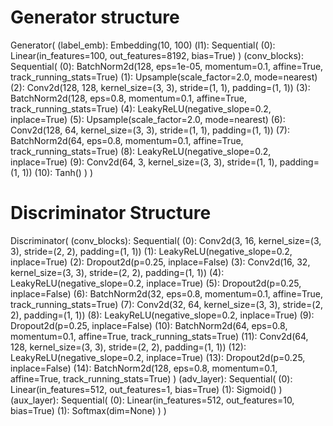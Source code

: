 # Generator structure

Generator(
  (label_emb): Embedding(10, 100)
  (l1): Sequential(
    (0): Linear(in_features=100, out_features=8192, bias=True)
  )
  (conv_blocks): Sequential(
    (0): BatchNorm2d(128, eps=1e-05, momentum=0.1, affine=True, track_running_stats=True)
    (1): Upsample(scale_factor=2.0, mode=nearest)
    (2): Conv2d(128, 128, kernel_size=(3, 3), stride=(1, 1), padding=(1, 1))
    (3): BatchNorm2d(128, eps=0.8, momentum=0.1, affine=True, track_running_stats=True)
    (4): LeakyReLU(negative_slope=0.2, inplace=True)
    (5): Upsample(scale_factor=2.0, mode=nearest)
    (6): Conv2d(128, 64, kernel_size=(3, 3), stride=(1, 1), padding=(1, 1))
    (7): BatchNorm2d(64, eps=0.8, momentum=0.1, affine=True, track_running_stats=True)
    (8): LeakyReLU(negative_slope=0.2, inplace=True)
    (9): Conv2d(64, 3, kernel_size=(3, 3), stride=(1, 1), padding=(1, 1))
    (10): Tanh()
  )
)

# Discriminator Structure

Discriminator(
  (conv_blocks): Sequential(
    (0): Conv2d(3, 16, kernel_size=(3, 3), stride=(2, 2), padding=(1, 1))
    (1): LeakyReLU(negative_slope=0.2, inplace=True)
    (2): Dropout2d(p=0.25, inplace=False)
    (3): Conv2d(16, 32, kernel_size=(3, 3), stride=(2, 2), padding=(1, 1))
    (4): LeakyReLU(negative_slope=0.2, inplace=True)
    (5): Dropout2d(p=0.25, inplace=False)
    (6): BatchNorm2d(32, eps=0.8, momentum=0.1, affine=True, track_running_stats=True)
    (7): Conv2d(32, 64, kernel_size=(3, 3), stride=(2, 2), padding=(1, 1))
    (8): LeakyReLU(negative_slope=0.2, inplace=True)
    (9): Dropout2d(p=0.25, inplace=False)
    (10): BatchNorm2d(64, eps=0.8, momentum=0.1, affine=True, track_running_stats=True)
    (11): Conv2d(64, 128, kernel_size=(3, 3), stride=(2, 2), padding=(1, 1))
    (12): LeakyReLU(negative_slope=0.2, inplace=True)
    (13): Dropout2d(p=0.25, inplace=False)
    (14): BatchNorm2d(128, eps=0.8, momentum=0.1, affine=True, track_running_stats=True)
  )
  (adv_layer): Sequential(
    (0): Linear(in_features=512, out_features=1, bias=True)
    (1): Sigmoid()
  )
  (aux_layer): Sequential(
    (0): Linear(in_features=512, out_features=10, bias=True)
    (1): Softmax(dim=None)
  )
)
